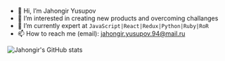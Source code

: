 - 👋 Hi, I’m Jahongir Yusupov 
- 👀 I’m interested in creating new products and overcoming challanges
- 🦾 I’m currently expert at `JavaScript|React|Redux|Python|Ruby|RoR`
- 📫 How to reach me (email): jahongir.yusupov.94@mail.ru

<!---
jahongiry/jahongiry is a ✨ special ✨ repository because its `README.md` (this file) appears on your GitHub profile.
You can click the Preview link to take a look at your changes.
--->
<!-- [![Jahongir's GitHub stats](https://github-readme-stats.vercel.app/api?username=jahongiry)](https://github.com/jahongiry/github-readme-stats) -->
![Jahongir's GitHub stats](https://github-readme-stats.vercel.app/api?username=jahongiry&show_icons=true&theme=radical)
